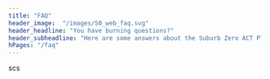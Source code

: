 ```yaml
--- 
title: "FAQ"  
header_image:  "/images/S0_web_faq.svg"
header_headline: "You have burning questions?"
header_subheadline: "Here are some answers about the Suburb Zero ACT Plan."
hPages: "/faq"
---  
```


scs